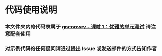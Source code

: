 # 代码使用说明

### 本文件夹内的代码隶属于 [goconvey - 课时 1：优雅的单元测试](https://github.com/Unknwon/go-rock-libraries-showcases/tree/master/lectures/03-goconvey#%E8%AF%BE%E6%97%B6-1%E4%BC%98%E9%9B%85%E7%9A%84%E5%8D%95%E5%85%83%E6%B5%8B%E8%AF%95) 请注意配套使用

### 对示例代码的任何疑问请通过提出 Issue 或发送邮件的方式告知作者